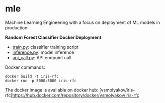 # mle
Machine Learning Engineering with a focus on deployment of ML models in production.

**Random Forest Classifier Docker Deployment**

- [train.py](./iris-rfc/train.py): classifier training script
- [inference.py](./iris-rfc/webapp/inference.py): model inference
- [api_call.py](./iris-rfc/api_call.py): API endpoint call

Docker commands:

```
docker build -t iris-rfc .
docker run -p 5000:5000 iris-rfc
```

The docker image is available on docker hub: 
[vsmolyakov/iris-rfc]https://hub.docker.com/repository/docker/vsmolyakov/iris-rfc
